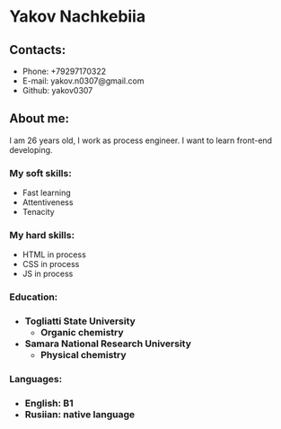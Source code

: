 
<html lang="ru">

<head>
  <meta charset="UTF-8">
</head>

<body>
  <h1>Yakov Nachkebiia</h1>
  
  <div>
  <h2>Contacts:</h2>
  <ul>
<li>Phone: +79297170322
  <li>E-mail: yakov.n0307@gmail.com
    <li>Github: yakov0307
  </ul>
  </div>
  
  <div>
    <h2>About me:</h2>
    <p> I am 26 years old, I work as process engineer. I want to learn front-end developing.</p>
    </div>
  
  <div>
   <h3> My soft skills: </h3>
      <ul>
<li>Fast learning
  <li>Attentiveness
    <li>Tenacity
      </ul>
      </div>
   
   <div>
    <h3> My hard skills: </h3>
    <ul> 
     <li>HTML in process
      <li>CSS in process
        <li>JS in process
      </ul>
     </div>
  
<div>
  <h3>Education:<h3>
    <ul> 
<li>Togliatti State University
  <ul>
    <li>Organic chemistry
      </ul>
  <li>Samara National Research University
    <ul>
    <li>Physical chemistry
      </ul>
  </ul>
  </div>
   </div>
  
  <div>
    <h3>Languages:<h3>
  <ul>
<li>English: B1
  <li>Rusiian: native language
  </ul>
  </div>   
  
  
</body>

</html>

